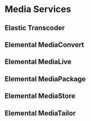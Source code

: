 # Media Services

## Elastic Transcoder

## Elemental MediaConvert

## Elemental MediaLive

## Elemental MediaPackage

## Elemental MediaStore

## Elemental MediaTailor

